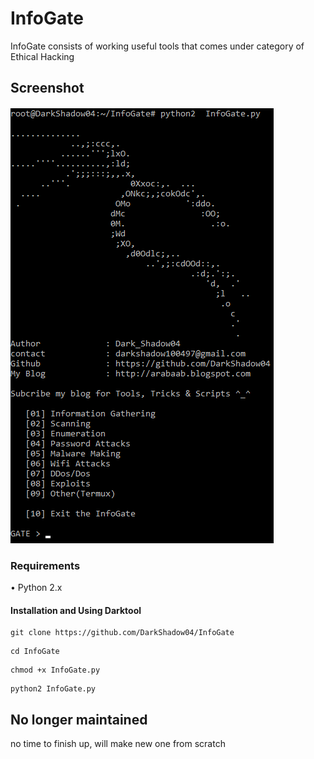 # InfoGate
InfoGate consists of working useful tools that comes under category of Ethical Hacking

## Screenshot
<img src="InfoGate.png">

### Requirements
• Python 2.x

#### Installation and Using Darktool
```
git clone https://github.com/DarkShadow04/InfoGate
```
```
cd InfoGate
```
```
chmod +x InfoGate.py
```
```
python2 InfoGate.py
```



<h2> No longer maintained</h2>
<p> no time to finish up, will make new one from scratch </p>
